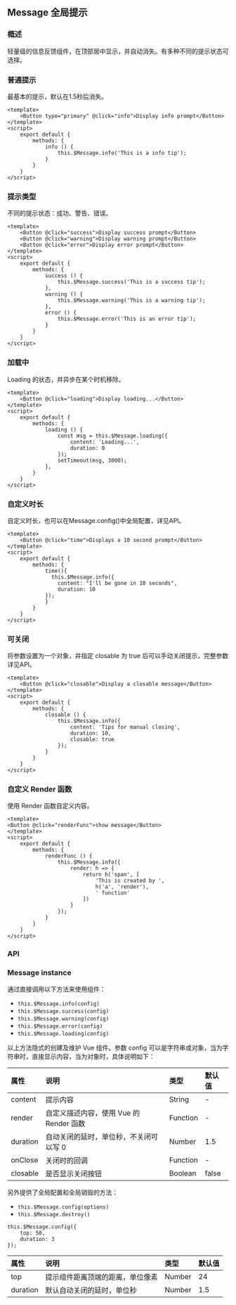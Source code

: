 ## Message 全局提示

### 概述
轻量级的信息反馈组件，在顶部居中显示，并自动消失。有多种不同的提示状态可选择。
### 普通提示
最基本的提示，默认在1.5秒后消失。

```
<template>
    <Button type="primary" @click="info">Display info prompt</Button>
</template>
<script>
    export default {
        methods: {
            info () {
                this.$Message.info('This is a info tip');
            }
        }
    }
</script>

```

<!--divider-->

### 提示类型
不同的提示状态：成功、警告、错误。

```
<template>
    <Button @click="success">Display success prompt</Button>
    <Button @click="warning">Display warning prompt</Button>
    <Button @click="error">Display error prompt</Button>
</template>
<script>
    export default {
        methods: {
            success () {
                this.$Message.success('This is a success tip');
            },
            warning () {
                this.$Message.warning('This is a warning tip');
            },
            error () {
                this.$Message.error('This is an error tip');
            }
        }
    }
</script>

```

<!--divider-->

### 加载中
Loading 的状态，并异步在某个时机移除。

```
<template>
    <Button @click="loading">Display loading...</Button>
</template>
<script>
    export default {
        methods: {
            loading () {
                const msg = this.$Message.loading({
                    content: 'Loading...',
                    duration: 0
                });
                setTimeout(msg, 3000);
            },
        }
    }
</script>

```

<!--divider-->

### 自定义时长
自定义时长，也可以在Message.config()中全局配置，详见API。

```
<template>
    <Button @click="time">Displays a 10 second prompt</Button>
</template>
<script>
    export default {
        methods: {
            time(){
              this.$Message.info({
                content: "I'll be gone in 10 seconds",
                duration: 10
            });
            }
        }
    }
</script>

```

<!--divider-->

### 可关闭
将参数设置为一个对象，并指定 closable 为 true 后可以手动关闭提示，完整参数详见API。

```
<template>
    <Button @click="closable">Display a closable message</Button>
</template>
<script>
    export default {
        methods: {
            closable () {
                this.$Message.info({
                    content: 'Tips for manual closing',
                    duration: 10,
                    closable: true
                });
            }
        }
    }
</script>

```

<!--divider-->

### 自定义 Render 函数
使用 Render 函数自定义内容。

```
<template>
<Button @click="renderFunc">show message</Button>
</template>
<script>
    export default {
        methods: {
            renderFunc () {
                this.$Message.info({
                    render: h => {
                        return h('span', [
                            'This is created by ',
                            h('a', 'render'),
                            ' function'
                        ])
                    }
                });
            }
        }
    }
</script>

```

<!--divider-->

### API

### Message instance

通过直接调用以下方法来使用组件：

- `this.$Message.info(config)`
- `this.$Message.success(config)`
- `this.$Message.warning(config)`
- `this.$Message.error(config)`
- `this.$Message.loading(config)`

以上方法隐式的创建及维护 Vue 组件。参数 config 可以是字符串或对象，当为字符串时，直接显示内容，当为对象时，具体说明如下：

<!--table-->
| 属性       | 说明                         | 类型       | 默认值   |
| :------- | :------------------------- | :------- | :---- |
| content  | 提示内容                       | String   | -     |
| render   | 自定义描述内容，使用 Vue 的 Render 函数 | Function | -     |
| duration | 自动关闭的延时，单位秒，不关闭可以写 0       | Number   | 1.5   |
| onClose  | 关闭时的回调                     | Function | -     |
| closable | 是否显示关闭按钮                   | Boolean  | false |
<!--table-->
<!--divider-->



另外提供了全局配置和全局销毁的方法：

- `this.$Message.config(options)`
- `this.$Message.destroy()`

```
this.$Message.config({
    top: 50,
    duration: 3
});
```
<!--table-->

| 属性       | 说明               | 类型     | 默认值  |
| :------- | :--------------- | :----- | :--- |
| top      | 提示组件距离顶端的距离，单位像素 | Number | 24   |
| duration | 默认自动关闭的延时，单位秒    | Number | 1.5  |

<!--table-->
<!--divider-->